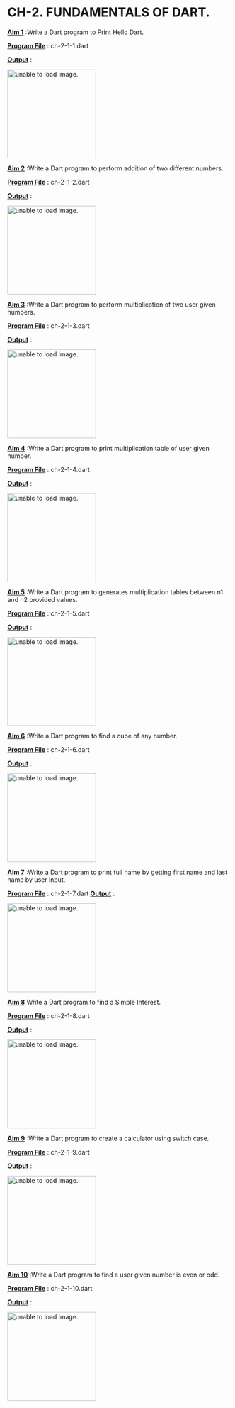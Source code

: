 # CH-2. FUNDAMENTALS OF DART.


<u>**Aim 1**</u> :Write a Dart program to Print Hello Dart. 

<u>**Program File**</u> : ch-2-1-1.dart

<u>**Output**</u> :

<img src="https://github.com/jb-jaydeep/Core-Flutter/blob/master/Ch-2/image/pr-2-1-1.png" height = "200px" alt = "unable to load image.">

<u>**Aim 2**</u> :Write a Dart program to perform addition of two  different numbers. 

<u>**Program File**</u> : ch-2-1-2.dart

<u>**Output**</u> :

<img src="https://github.com/jb-jaydeep/Core-Flutter/blob/master/Ch-2/image/pr-2-1-2.png" height = "200px" alt = "unable to load image.">

<u>**Aim 3**</u> :Write a Dart program to perform multiplication of two user given numbers.

<u>**Program File**</u> : ch-2-1-3.dart

<u>**Output**</u> :

<img src="https://github.com/jb-jaydeep/Core-Flutter/blob/master/Ch-2/image/pr-2-1-3.png" height = "200px" alt = "unable to load image.">

<u>**Aim 4**</u> :Write a Dart program to print multiplication table of user given number.

<u>**Program File**</u> : ch-2-1-4.dart

<u>**Output**</u> :

<img src="https://github.com/jb-jaydeep/Core-Flutter/blob/master/Ch-2/image/pr-2-1-4.png" height = "200px" alt = "unable to load image.">

<u>**Aim 5**</u> :Write a Dart program to generates multiplication tables between n1 and n2 provided values.

<u>**Program File**</u> : ch-2-1-5.dart

<u>**Output**</u> :

<img src="https://github.com/jb-jaydeep/Core-Flutter/blob/master/Ch-2/image/pr-2-1-5.png" height = "200px" alt = "unable to load image.">

<u>**Aim 6**</u> :Write a Dart program to find a cube of any number.

<u>**Program File**</u> : ch-2-1-6.dart

<u>**Output**</u> :

<img src="https://github.com/jb-jaydeep/Core-Flutter/blob/master/Ch-2/image/pr-2-1-6.png" height = "200px" alt = "unable to load image.">

<u>**Aim 7**</u> :Write a Dart program to print full name by getting first name and last name by user input.

<u>**Program File**</u> : ch-2-1-7.dart
<u>**Output**</u> :

<img src="https://github.com/jb-jaydeep/Core-Flutter/blob/master/Ch-2/image/pr-2-1-7.png" height = "200px" alt = "unable to load image.">

<u>**Aim 8**</u> Write a Dart program to find a Simple Interest.

<u>**Program File**</u> : ch-2-1-8.dart

<u>**Output**</u> :

<img src="https://github.com/jb-jaydeep/Core-Flutter/blob/master/Ch-2/image/pr-2-1-8.png" height = "200px" alt = "unable to load image.">

<u>**Aim 9**</u> :Write a Dart program to create a calculator using switch case.

<u>**Program File**</u> : ch-2-1-9.dart

<u>**Output**</u> :

<img src="https://github.com/jb-jaydeep/Core-Flutter/blob/master/Ch-2/image/pr-2-1-9.png" height = "200px" alt = "unable to load image.">

<u>**Aim 10**</u> :Write a Dart program to find a user given number is even or odd.

<u>**Program File**</u> : ch-2-1-10.dart

<u>**Output**</u> :

<img src="https://github.com/jb-jaydeep/Core-Flutter/blob/master/Ch-2/image/pr-2-1-10.png" height = "200px" alt = "unable to load image.">
